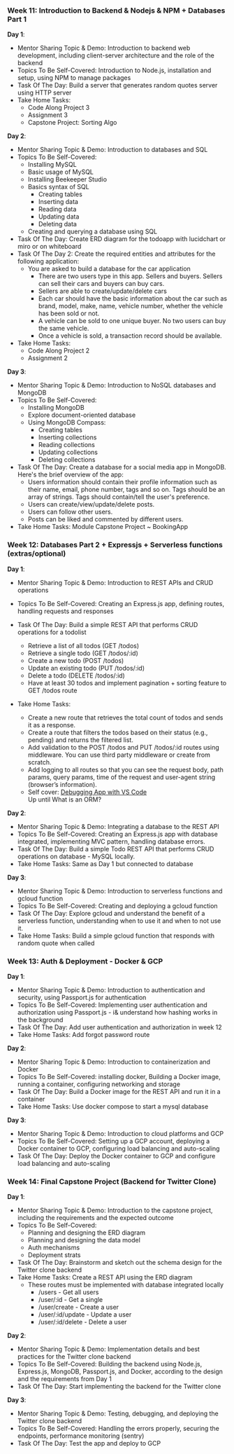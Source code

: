 ### Week 11: Introduction to Backend & Nodejs & NPM + Databases Part 1

**Day 1**:

- Mentor Sharing Topic & Demo: Introduction to backend web development, including client-server architecture and the role of the backend
- Topics To Be Self-Covered: Introduction to Node.js, installation and setup, using NPM to manage packages
- Task Of The Day: Build a server that generates random quotes server using HTTP server
- Take Home Tasks:
  - Code Along Project 3
  - Assignment 3
  - Capstone Project: Sorting Algo

**Day 2**:

- Mentor Sharing Topic & Demo: Introduction to databases and SQL
- Topics To Be Self-Covered:
  - Installing MySQL
  - Basic usage of MySQL
  - Installing Beekeeper Studio
  - Basics syntax of SQL
    - Creating tables
    - Inserting data
    - Reading data
    - Updating data
    - Deleting data
  - Creating and querying a database using SQL
- Task Of The Day: Create ERD diagram for the todoapp with lucidchart or miro or on whiteboard
- Task Of The Day 2: Create the required entities and attributes for the following application:
  - You are asked to build a database for the car application
    - There are two users type in this app. Sellers and buyers. Sellers can sell their cars and buyers can buy cars.
    - Sellers are able to create/update/delete cars
    - Each car should have the basic information about the car such as brand, model, make, name, vehicle number, whether the vehicle has been sold or not.
    - A vehicle can be sold to one unique buyer. No two users can buy the same vehicle.
    - Once a vehicle is sold, a transaction record should be available.
- Take Home Tasks:
  - Code Along Project 2
  - Assignment 2

**Day 3**:

- Mentor Sharing Topic & Demo: Introduction to NoSQL databases and MongoDB
- Topics To Be Self-Covered:
  - Installing MongoDB
  - Explore document-oriented database
  - Using MongoDB Compass:
    - Creating tables
    - Inserting collections
    - Reading collections
    - Updating collections
    - Deleting collections
- Task Of The Day: Create a database for a social media app in MongoDB. Here's the brief overview of the app:
  - Users information should contain their profile information such as their name, email, phone number, tags and so on. Tags should be an array of strings. Tags should contain/tell the user's preference.
  - Users can create/view/update/delete posts.
  - Users can follow other users.
  - Posts can be liked and commented by different users.
- Take Home Tasks: Module Capstone Project ~ BookingApp

### Week 12: Databases Part 2 + Expressjs + Serverless functions (extras/optional)

**Day 1**:

- Mentor Sharing Topic & Demo: Introduction to REST APIs and CRUD operations
- Topics To Be Self-Covered: Creating an Express.js app, defining routes, handling requests and responses
- Task Of The Day: Build a simple REST API that performs CRUD operations for a todolist
  - Retrieve a list of all todos (GET /todos)
  - Retrieve a single todo (GET /todos/:id)
  - Create a new todo (POST /todos)
  - Update an existing todo (PUT /todos/:id)
  - Delete a todo (DELETE /todos/:id)
  - Have at least 30 todos and implement pagination + sorting feature to GET /todos route

- Take Home Tasks:
  - Create a new route that retrieves the total count of todos and sends it as a response.
  - Create a route that filters the todos based on their status (e.g., pending) and returns the filtered list.
  - Add validation to the POST /todos and PUT /todos/:id routes using middleware. You can use third party middleware or create from scratch.
  - Add logging to all routes so that you can see the request body, path params, query params, time of the request and user-agent string (browser’s information).
  - Self cover: [Debugging App with VS Code](https://app.sigmaschool.co/posts/csdp-backend-development-level-2b-debugging-app-with-vs-code)  
  Up until What is an ORM?

**Day 2**:

- Mentor Sharing Topic & Demo: Integrating a database to the REST API
- Topics To Be Self-Covered: Creating an Express.js app with database integrated, implementing MVC pattern, handling database errors.
- Task Of The Day: Build a simple Todo REST API that performs CRUD operations on database - MySQL locally.
- Take Home Tasks: Same as Day 1 but connected to database

**Day 3**:

- Mentor Sharing Topic & Demo: Introduction to serverless functions and gcloud function
- Topics To Be Self-Covered: Creating and deploying a gcloud function
- Task Of The Day: Explore gcloud and understand the benefit of a serverless function, understanding when to use it and when to not use it.
- Take Home Tasks: Build a simple gcloud function that responds with random quote when called

### Week 13: Auth & Deployment - Docker & GCP

**Day 1**:

- Mentor Sharing Topic & Demo: Introduction to authentication and security, using Passport.js for authentication
- Topics To Be Self-Covered: Implementing user authentication and authorization using Passport.js - i& understand how hashing works in the background
- Task Of The Day: Add user authentication and authorization in week 12
- Take Home Tasks: Add forgot password route

**Day 2**:

- Mentor Sharing Topic & Demo: Introduction to containerization and Docker
- Topics To Be Self-Covered: installing docker, Building a Docker image, running a container, configuring networking and storage
- Task Of The Day: Build a Docker image for the REST API and run it in a container
- Take Home Tasks: Use docker compose to start a mysql database

**Day 3**:

- Mentor Sharing Topic & Demo: Introduction to cloud platforms and GCP
- Topics To Be Self-Covered: Setting up a GCP account, deploying a Docker container to GCP, configuring load balancing and auto-scaling
- Task Of The Day: Deploy the Docker container to GCP and configure load balancing and auto-scaling

### Week 14: Final Capstone Project (Backend for Twitter Clone)

**Day 1**:

- Mentor Sharing Topic & Demo: Introduction to the capstone project, including the requirements and the expected outcome
- Topics To Be Self-Covered:
  - Planning and designing the ERD diagram
  - Planning and designing the data model
  - Auth mechanisms
  - Deployment strats
- Task Of The Day: Brainstorm and sketch out the schema design for the Twitter clone backend
- Take Home Tasks: Create a REST API using the ERD diagram
  - These routes must be implemented with database integrated locally
    - /users - Get all users
    - /user/:id - Get a single
    - /user/create - Create a user
    - /user/:id/update - Update a user
    - /user/:id/delete - Delete a user

**Day 2**:

- Mentor Sharing Topic & Demo: Implementation details and best practices for the Twitter clone backend
- Topics To Be Self-Covered: Building the backend using Node.js, Express.js, MongoDB, Passport.js, and Docker, according to the design and the requirements from Day 1
- Task Of The Day: Start implementing the backend for the Twitter clone

**Day 3**:

- Mentor Sharing Topic & Demo: Testing, debugging, and deploying the Twitter clone backend
- Topics To Be Self-Covered: Handling the errors properly, securing the endpoints, performance monitoring (sentry)
- Task Of The Day: Test the app and deploy to GCP
